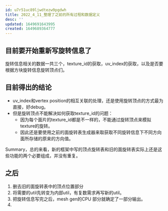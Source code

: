 ```yaml
---
id: u7r51uc89ljwdtezw9pgdwh
title: 2022_4_11_整理了之前的所有过程和数据定义
desc: ''
updated: 1649691643995
created: 1649689364777
---
```


## 目前要开始重新写旋转信息了

旋转信息相关的数据一共三个，texture_id的获取，uv_index的获取，以及是否要根据方块旋转信息旋转顶点们。

## 目前得出的结论

- uv_index和vertex position的相互关联的处理，还是使用旋转顶点的方式最为直接，好debug。
- 但是旋转顶点不能解决如何获取texture_id的问题：
  - 因为每个面片的texture_id都是不一样的，不能通过旋转顶点来模拟texture的旋转。
  - 因此还是要使用之前的面旋转表生成器来取获取不同旋转信息下不同方向面所存储的原来的方向值。

Summary，总的来看，新的框架中写的顶点旋转表和旧的面旋转表实际上还是这些功能的两个必要组成，并没有重复。

## 之后

1. 删去旧的面旋转表中的顶点位置部分
2. 将需要的util先转变为内部util，有复数需求再写新的util。
3. 把旋转信息写完之后，mesh gen的CPU 部分就确定了一部分输出。
4. 
